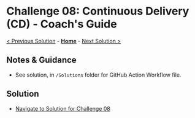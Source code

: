 # Challenge 08: Continuous Delivery (CD) - Coach's Guide

[< Previous Solution](./Solution-07.md) - **[Home](./README.md)** - [Next Solution >](./Solution-09.md)

## Notes & Guidance

- See solution, in `/Solutions` folder for GitHub Action Workflow file.

## Solution 
- [Navigate to Solution for Challenge 08](./Solution/Solution-08/Solution08.yml)

